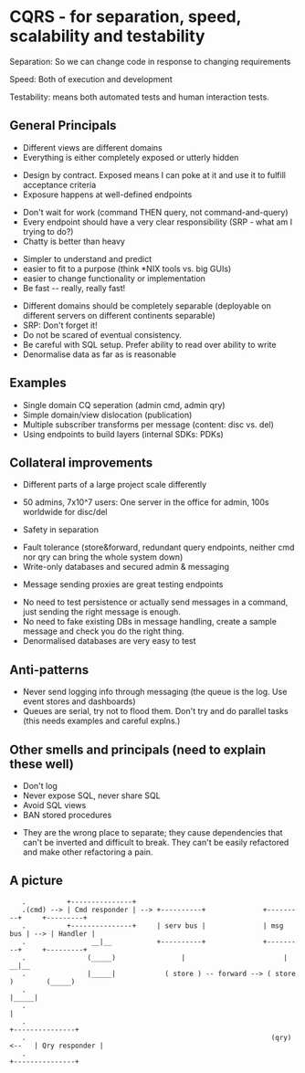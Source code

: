 CQRS - for separation, speed, scalability and testability
=========================================================

Separation: So we can change code in response to changing requirements

Speed: Both of execution and development

Testability: means both automated tests and human interaction tests.

General Principals
------------------
* Different views are different domains
* Everything is either completely exposed or utterly hidden
 - Design by contract. Exposed means I can poke at it and use it to fulfill acceptance criteria
 - Exposure happens at well-defined endpoints
* Don't wait for work (command THEN query, not command-and-query)
* Every endpoint should have a very clear responsibility (SRP - what am I trying to do?)
* Chatty is better than heavy
 - Simpler to understand and predict
 - easier to fit to a purpose (think *NIX tools vs. big GUIs)
 - easier to change functionality or implementation
 - Be fast -- really, really fast!
* Different domains should be completely separable (deployable on different servers on different continents separable)
* SRP: Don't forget it!
* Do not be scared of eventual consistency.
* Be careful with SQL setup. Prefer ability to read over ability to write
* Denormalise data as far as is reasonable

Examples
--------
* Single domain CQ seperation (admin cmd, admin qry)
* Simple domain/view dislocation (publication)
* Multiple subscriber transforms per message (content: disc vs. del)
* Using endpoints to build layers (internal SDKs: PDKs)

Collateral improvements
-----------------------
* Different parts of a large project scale differently
 - 50 admins, 7x10^7 users: One server in the office for admin, 100s worldwide for disc/del
* Safety in separation
 - Fault tolerance (store&forward, redundant query endpoints, neither cmd nor qry can bring the whole system down)
 - Write-only databases and secured admin & messaging
* Message sending proxies are great testing endpoints
 - No need to test persistence or actually send messages in a command, just sending the right message is enough.
 - No need to fake existing DBs in message handling, create a sample message and check you do the right thing.
 - Denormalised databases are very easy to test

Anti-patterns
-------------
* Never send logging info through messaging (the queue is the log. Use event stores and dashboards)
* Queues are serial, try not to flood them. Don't try and do parallel tasks (this needs examples and careful explns.)

Other smells and principals (need to explain these well)
--------------------------------------------------------
* Don't log
* Never expose SQL, never share SQL
* Avoid SQL views
* BAN stored procedures
 - They are the wrong place to separate; they cause dependencies that can't be inverted and difficult to break. They can't be easily refactored and make other refactoring a pain.


A picture
---------
```
   .          +---------------+
   .(cmd) --> | Cmd responder | --> +----------+              +---------+     +---------+
   .          +---------------+     | serv bus |              | msg bus | --> | Handler |
   .                __|__           +----------+              +---------+     +---------+
   .               (_____)                |                        |             __|__
   .               |_____|            ( store ) -- forward --> ( store )        (_____)
   .                                                                            |_____|
   .                                                                               |
   .                                                                        +---------------+
   .                                                            (qry) <--   | Qry responder |
   .                                                                        +---------------+
```

